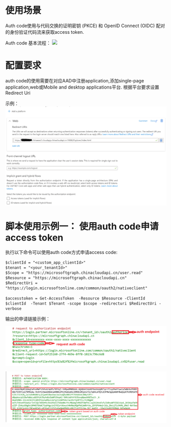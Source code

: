# 使用场景

Auth code使用与代码交换的证明密钥 (PKCE) 和 OpenID Connect (OIDC) 配对的身份验证代码流来获取access token.

Auth code 基本流程： 
![](https://learn.microsoft.com/zh-cn/azure/active-directory/develop/media/v2-oauth2-auth-code-flow/convergence-scenarios-native.svg)

# 配置要求

auth code的使用需要在对应AAD中注册application,添加single-page application,web或Mobile and desktop applications平台.
根据平台要求设置Redirect Uri 

示例：
![](./authcode1.png)


# 脚本使用示例一： 使用auth code申请access token 

执行以下命令可以使用auth code方式申请access code:

	$clientId = "<custom_app_clientId>"
	$tenant = "<your_tenantId>"
	$Scope = "https://microsoftgraph.chinacloudapi.cn/user.read"
	$Resource = "https://microsoftgraph.chinacloudapi.cn"
	$RedirectUri = "https://login.microsoftonline.com/common/oauth2/nativeclient"

	$accesstoken = Get-AccessToken  -Resource $Resource -ClientId $clientId  -Tenant $Tenant -scope $scope -redirecturi $RedirectUri -verbose

输出的申请链接示例：

![](./authcode2.png)

![](./authcode3.png)
	

